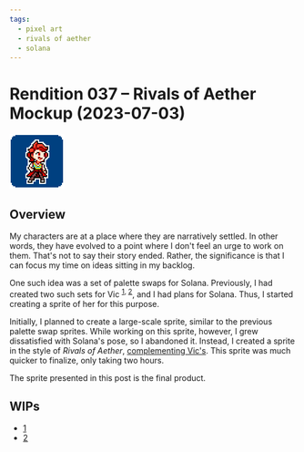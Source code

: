 ```yaml
---
tags:
  - pixel art
  - rivals of aether
  - solana
---
```


# Rendition 037 – Rivals of Aether Mockup (2023-07-03)

<img src="assets/2023-07-03_image-074.png">

## Overview

My characters are at a place where they are narratively settled. In other words, they have evolved to a point where I don't feel an urge to work on them. That's not to say their story ended. Rather, the significance is that I can focus my time on ideas sitting in my backlog.

One such idea was a set of palette swaps for Solana. Previously, I had created two such sets for Vic <sup>[1](../2022-h2/2022-10-12_rendition-025_fighting-game-palettes.md), [2](../2023-q1/2023-02-12_rendition-030_fighting-game-palettes.md)</sup>, and I had plans for Solana. Thus, I started creating a sprite of her for this purpose.

Initially, I planned to create a large-scale sprite, similar to the previous palette swap sprites. While working on this sprite, however, I grew dissatisfied with Solana's pose, so I abandoned it. Instead, I created a sprite in the style of _Rivals of Aether_, [complementing Vic's](../2023-q1/2023-02-22_rendition-031_rivals-of-aether-mockup.md). This sprite was much quicker to finalize, only taking two hours.

The sprite presented in this post is the final product.

## WIPs

- [1](https://cdn.discordapp.com/attachments/1031694106717589544/1125576386153807974/image.png)
- [2](https://cdn.discordapp.com/attachments/1020875112045613217/1125592041049567352/image.png)
